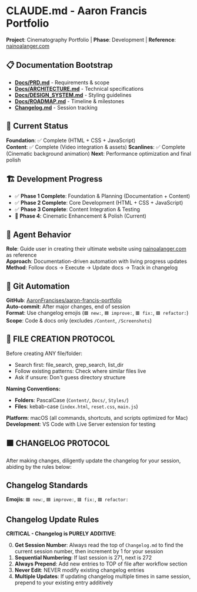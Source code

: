 
# CLAUDE.md - Aaron Francis Portfolio

**Project**: Cinematography Portfolio | **Phase**: Development | **Reference**: [nainoalanger.com](https://www.nainoalanger.com/)

## 📋 Documentation Bootstrap
- **[Docs/PRD.md](./Docs/PRD.md)** - Requirements & scope
- **[Docs/ARCHITECTURE.md](./Docs/ARCHITECTURE.md)** - Technical specifications  
- **[Docs/DESIGN_SYSTEM.md](./Docs/DESIGN_SYSTEM.md)** - Styling guidelines
- **[Docs/ROADMAP.md](./Docs/ROADMAP.md)** - Timeline & milestones
- **[Changelog.md](./Changelog.md)** - Session tracking

## 🎯 Current Status
**Foundation**: ✅ Complete (HTML + CSS + JavaScript)  
**Content**: ✅ Complete (Video integration & assets)
**Scanlines**: ✅ Complete (Cinematic background animation)
**Next**: Performance optimization and final polish

## 🏗️ Development Progress
- ✅ **Phase 1 Complete**: Foundation & Planning (Documentation + Content)
- ✅ **Phase 2 Complete**: Core Development (HTML + CSS + JavaScript)  
- ✅ **Phase 3 Complete**: Content Integration & Testing
- 🔄 **Phase 4**: Cinematic Enhancement & Polish (Current)

## 🤖 Agent Behavior
**Role**: Guide user in creating their ultimate website using [nainoalanger.com](https://www.nainoalanger.com/) as reference  
**Approach**: Documentation-driven automation with living progress updates  
**Method**: Follow docs → Execute → Update docs → Track in changelog

## 🔄 Git Automation
**GitHub**: [AaronFrancises/aaron-francis-portfolio](https://github.com/AaronFrancises/aaron-francis-portfolio)  
**Auto-commit**: After major changes, end of session  
**Format**: Use changelog emojis (`🟩 new:`, `🟦 improve:`, `🟥 fix:`, `🟪 refactor:`)  
**Scope**: Code & docs only (excludes `/Content`, `/Screenshots`)

## 🚨 FILE CREATION PROTOCOL
Before creating ANY file/folder:
- Search first: file_search, grep_search, list_dir
- Follow existing patterns: Check where similar files live
- Ask if unsure: Don't guess directory structure

**Naming Conventions:**
- **Folders**: PascalCase (`Content/`, `Docs/`, `Styles/`)
- **Files**: kebab-case (`index.html`, `reset.css`, `main.js`)

**Platform**: macOS (all commands, shortcuts, and scripts optimized for Mac)  
**Development**: VS Code with Live Server extension for testing

## 🟪 CHANGELOG PROTOCOL
After making changes, diligently update the changelog for your session, abiding by the rules below:

## Changelog Standards
**Emojis**: `🟩 new:`, `🟦 improve:`, `🟥 fix:`, `🟪 refactor:` 

## Changelog Update Rules
**CRITICAL - Changelog is PURELY ADDITIVE**:

0. **Get Session Number**: Always read the top of `Changelog.md` to find the current session number, then increment by 1 for your session
1. **Sequential Numbering**: If last session is 271, next is 272
2. **Always Prepend**: Add new entries to TOP of file after workflow section
3. **Never Edit**: NEVER modify existing changelog entries
4. **Multiple Updates**: If updating changelog multiple times in same session, prepend to your existing entry additively